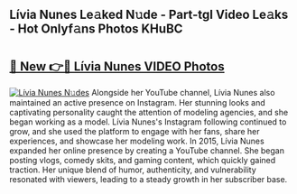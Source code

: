 ## Lívia Nunes Le𝚊ked N𝚞de - Part-tgI Video Le𝚊ks - Hot Onlyf𝚊ns Photos KHuBC

# <h2><a href="http://ac44322.deff.icu/?id=L%c3%advia+Nunes">🔗 New 👉🔴 Lívia Nunes VIDEO Photos</a></h2>

[![Lívia Nunes N𝚞des](https://i.imgur.com/rIISA9y.gif)](http://ac44322.deff.icu/?id=L%c3%advia+Nunes)
Alongside her YouTube channel, Lívia Nunes also maintained an active presence on Instagram. Her stunning looks and captivating personality caught the attention of modeling agencies, and she began working as a model. Lívia Nunes's Instagram following continued to grow, and she used the platform to engage with her fans, share her experiences, and showcase her modeling work. In 2015, Lívia Nunes expanded her online presence by creating a YouTube channel. She began posting vlogs, comedy skits, and gaming content, which quickly gained traction. Her unique blend of humor, authenticity, and vulnerability resonated with viewers, leading to a steady growth in her subscriber base.
